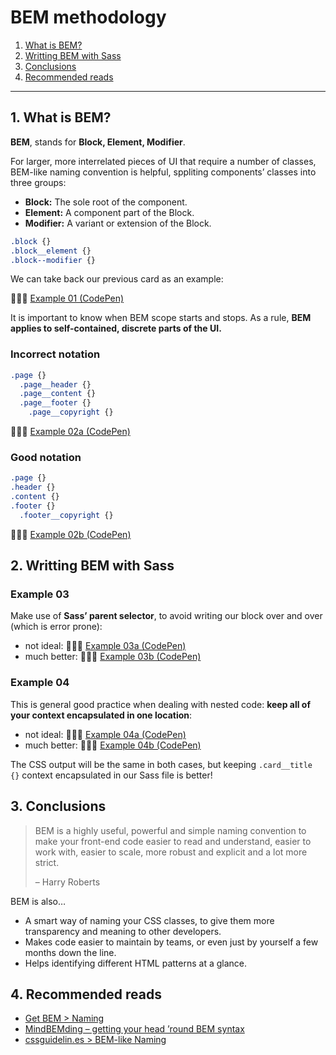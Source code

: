 # BEM methodology

1. [What is BEM?](#1-what-is-bem)
2. [Writting BEM with Sass](#2-writting-bem-with-sass)
3. [Conclusions](#3-conclusions)
4. [Recommended reads](#4-recommended-reads)

---

## 1. What is BEM?

**BEM**, stands for **Block, Element, Modifier**.

For larger, more interrelated pieces of UI that require a number of classes, BEM-like naming convention is helpful, sppliting components’ classes into three groups:

- **Block:** The sole root of the component.
- **Element:** A component part of the Block.
- **Modifier:** A variant or extension of the Block.

<!--prettier-ignore-->
```scss
.block {}
.block__element {}
.block--modifier {}
```

We can take back our previous card as an example:

👨🏻‍💻 [Example 01 (CodePen)](https://codepen.io/nadalsol/pen/vYypRgp)

It is important to know when BEM scope starts and stops. As a rule, **BEM applies to self-contained, discrete parts of the UI.**

### Incorrect notation

<!--prettier-ignore-->
```scss
.page {}
  .page__header {}
  .page__content {}
  .page__footer {}
    .page__copyright {}
```

👨🏻‍💻 [Example 02a (CodePen)](https://codepen.io/nadalsol/pen/bGBavZX)

### Good notation

<!--prettier-ignore-->
```scss
.page {}
.header {}
.content {}
.footer {}
  .footer__copyright {}
```

👨🏻‍💻 [Example 02b (CodePen)](https://codepen.io/nadalsol/pen/XWNVqgV)

## 2. Writting BEM with Sass

### Example 03

Make use of **Sass’ parent selector**, to avoid writing our block over and over (which is error prone):

- not ideal: 👨🏻‍💻 [Example 03a (CodePen)](https://codepen.io/nadalsol/pen/RwoxyLz)
- much better: 👨🏻‍💻 [Example 03b (CodePen)](https://codepen.io/nadalsol/pen/zYopjVm)

### Example 04

This is general good practice when dealing with nested code: **keep all of your context encapsulated in one location**:

- not ideal: 👨🏻‍💻 [Example 04a (CodePen)](https://codepen.io/nadalsol/pen/yLVpEej)
- much better: 👨🏻‍💻 [Example 04b (CodePen)](https://codepen.io/nadalsol/pen/XWNVYXy)

The CSS output will be the same in both cases, but keeping `.card__title {}` context encapsulated in our Sass file is better!

## 3. Conclusions

> BEM is a highly useful, powerful and simple naming convention to make your front-end code easier to read and understand, easier to work with, easier to scale, more robust and explicit and a lot more strict.
>
> – Harry Roberts

BEM is also…

- A smart way of naming your CSS classes, to give them more transparency and meaning to other developers.
- Makes code easier to maintain by teams, or even just by yourself a few months down the line.
- Helps identifying different HTML patterns at a glance.

## 4. Recommended reads

- [Get BEM > Naming](http://getbem.com/naming/)
- [MindBEMding – getting your head ’round BEM syntax](https://csswizardry.com/2013/01/mindbemding-getting-your-head-round-bem-syntax/)
- [cssguidelin.es > BEM-like Naming](https://cssguidelin.es/#bem-like-naming)
